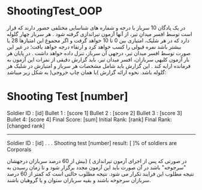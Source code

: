# ShootingTest_OOP
در یک پادگان 10 سرباز با درجه و شماره های شناسایی مختلفی حضور دارند که قرار است توسط افسر میدانِ تیر، از آنها
آزمون تیراندازی گرفته شود . هر سرباز چهار گلوله دارد که در هر شلیک، امتیازی بین 0 تا 10 خواهد گرفت و اگر مجموع
این امتیازها 28 یا بیشتر باشد نمره قبولی را کسب خواهد کرد و ارتقاء درجه خواهد یافت؛ در غیر این صورت توسط افسر
میدان تیر، درجهی آن سرباز، تنزل داده خواهد داشت .
در پایان هر بار آزمون کلیهی سربازان، افسر میدان تیر، باید گزارش دقیقی از نمرات این آزمون به فرمانده ارایه کند . این گزارش باید شامل مشخصات هر سرباز و امتیازش در شلیک هر گلوله باشد. نحوه ارائه گزارش )یا همان چاپ خروجی( به
شکل زیر میباشد:

Shooting Test [number] 
==================== 
Soldier ID : [id]
Bullet 1 : [score 1] 
Bullet 2 : [score 2] 
Bullet 3 : [score 3] 
Bullet 4: [score 4] 
Final Score: [sum] 
Initial Rank: [rank] 
Final Rank: [changed rank] 
********************** 
Soldier ID : [id] . . .
Shooting test [number] result: [ ]% of soldiers are Corporals

در صورتی که پس از اجرای آزمون تیراندازی ) 
(بیش از 60 درصد سربازان درجهشان "سرجوخه" باشد
در آن صورت باید این آزمون مجدد برگزار شود و تا زمان رسیدن به نتیجه مطلوب این فرایند تکرار می شود. نتیجه مطلوب
حالتی است که کمتر از 60 درصد سربازان سرجوخه باشند و بقیه سربازان ستوان و یا گروهبان باشند.

